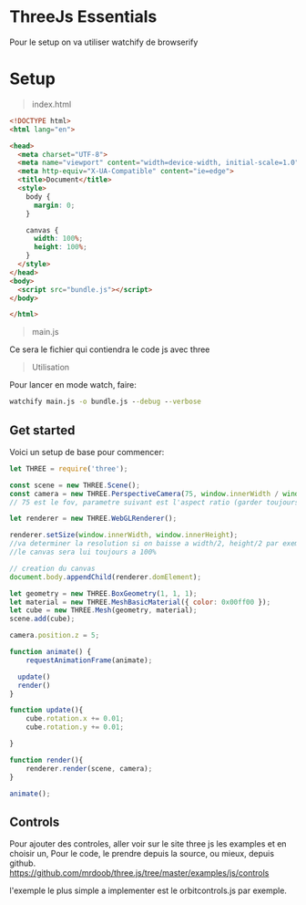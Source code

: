 # ThreeJs Essentials

Pour le setup on va utiliser watchify de browserify

# Setup

> index.html
```html
<!DOCTYPE html>
<html lang="en">

<head>
  <meta charset="UTF-8">
  <meta name="viewport" content="width=device-width, initial-scale=1.0">
  <meta http-equiv="X-UA-Compatible" content="ie=edge">
  <title>Document</title>
  <style>
    body {
      margin: 0;
    }

    canvas {
      width: 100%;
      height: 100%;
    }
  </style>
</head>
<body>
  <script src="bundle.js"></script>
</body>

</html> 
```

> main.js

Ce sera le fichier qui contiendra le code js avec three

> Utilisation

Pour lancer en mode watch, faire:
```cmd
watchify main.js -o bundle.js --debug --verbose
```

## Get started
Voici un setup de base pour commencer:
```js
let THREE = require('three');

const scene = new THREE.Scene();
const camera = new THREE.PerspectiveCamera(75, window.innerWidth / window.innerHeight, 0.1, 1000);
// 75 est le fov, parametre suivant est l'aspect ratio (garder toujours ca), 0.1 et 1000 sont les limites near and far clipping panes

let renderer = new THREE.WebGLRenderer();

renderer.setSize(window.innerWidth, window.innerHeight);
//va determiner la resolution si on baisse a width/2, height/2 par exemple
//le canvas sera lui toujours a 100%

// creation du canvas
document.body.appendChild(renderer.domElement);

let geometry = new THREE.BoxGeometry(1, 1, 1);
let material = new THREE.MeshBasicMaterial({ color: 0x00ff00 });
let cube = new THREE.Mesh(geometry, material);
scene.add(cube);

camera.position.z = 5;

function animate() {
	requestAnimationFrame(animate);

  update()
  render()
}

function update(){
	cube.rotation.x += 0.01;
	cube.rotation.y += 0.01;

}

function render(){
	renderer.render(scene, camera);
}

animate();
```

## Controls

Pour ajouter des controles, aller voir sur le site three js les examples et en choisir un,
Pour le code, le prendre depuis la source, ou mieux, depuis github.
https://github.com/mrdoob/three.js/tree/master/examples/js/controls

l'exemple le plus simple a implementer est le orbitcontrols.js par exemple.